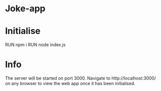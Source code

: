 # Joke-app

# Initialise 
RUN npm i 
RUN node index.js 

# Info 
The server will be started on port 3000. Navigate to http://localhost:3000/ on any browser to view the web app once it has been initialised. 

